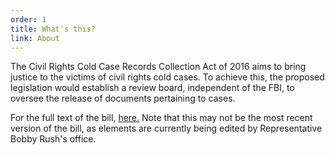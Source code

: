 ```yaml
---
order: 1
title: What's this?
link: About
---
```


The Civil Rights Cold Case Records Collection Act of 2016 aims to bring justice to the victims of civil rights cold cases. To achieve this, the proposed legislation would establish a review board, independent of the FBI, to oversee the release of documents pertaining to cases.

For the full text of the bill, [here.](/images/thecivilrightscoldcaserecordscollectionactof2016.pdf) Note that this may not be the most recent version of the bill, as elements are currently being edited by Representative Bobby Rush's office.

